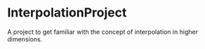# InterpolationProject
A project to get familiar with the concept of interpolation in higher dimensions.
